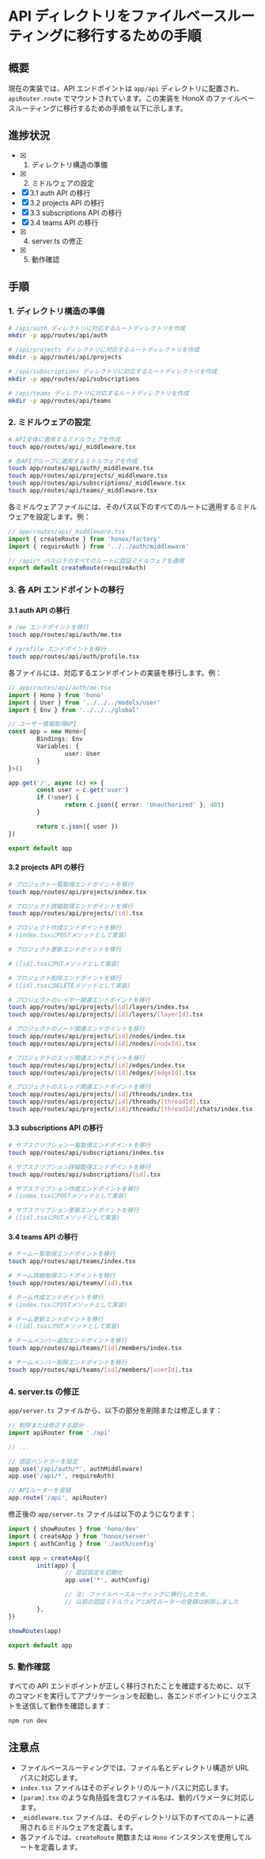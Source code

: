 # API ディレクトリをファイルベースルーティングに移行するための手順

## 概要

現在の実装では、API エンドポイントは `app/api` ディレクトリに配置され、`apiRouter.route` でマウントされています。この実装を HonoX のファイルベースルーティングに移行するための手順を以下に示します。

## 進捗状況

- [x]    1. ディレクトリ構造の準備
- [x]    2. ミドルウェアの設定
- [x] 3.1 auth API の移行
- [x] 3.2 projects API の移行
- [x] 3.3 subscriptions API の移行
- [x] 3.4 teams API の移行
- [x]    4. server.ts の修正
- [x]    5. 動作確認

## 手順

### 1. ディレクトリ構造の準備

```bash
# /api/auth ディレクトリに対応するルートディレクトリを作成
mkdir -p app/routes/api/auth

# /api/projects ディレクトリに対応するルートディレクトリを作成
mkdir -p app/routes/api/projects

# /api/subscriptions ディレクトリに対応するルートディレクトリを作成
mkdir -p app/routes/api/subscriptions

# /api/teams ディレクトリに対応するルートディレクトリを作成
mkdir -p app/routes/api/teams
```

### 2. ミドルウェアの設定

```bash
# API全体に適用するミドルウェアを作成
touch app/routes/api/_middleware.tsx

# 各APIグループに適用するミドルウェアを作成
touch app/routes/api/auth/_middleware.tsx
touch app/routes/api/projects/_middleware.tsx
touch app/routes/api/subscriptions/_middleware.tsx
touch app/routes/api/teams/_middleware.tsx
```

各ミドルウェアファイルには、そのパス以下のすべてのルートに適用するミドルウェアを設定します。例：

```typescript
// app/routes/api/_middleware.tsx
import { createRoute } from 'honox/factory'
import { requireAuth } from '../../auth/middleware'

// /api/* パス以下のすべてのルートに認証ミドルウェアを適用
export default createRoute(requireAuth)
```

### 3. 各 API エンドポイントの移行

#### 3.1 auth API の移行

```bash
# /me エンドポイントを移行
touch app/routes/api/auth/me.tsx

# /profile エンドポイントを移行
touch app/routes/api/auth/profile.tsx
```

各ファイルには、対応するエンドポイントの実装を移行します。例：

```typescript
// app/routes/api/auth/me.tsx
import { Hono } from 'hono'
import { User } from '../../../models/user'
import { Env } from '../../../global'

// ユーザー情報取得API
const app = new Hono<{
        Bindings: Env
        Variables: {
                user: User
        }
}>()

app.get('/', async (c) => {
        const user = c.get('user')
        if (!user) {
                return c.json({ error: 'Unauthorized' }, 401)
        }

        return c.json({ user })
})

export default app
```

#### 3.2 projects API の移行

```bash
# プロジェクト一覧取得エンドポイントを移行
touch app/routes/api/projects/index.tsx

# プロジェクト詳細取得エンドポイントを移行
touch app/routes/api/projects/[id].tsx

# プロジェクト作成エンドポイントを移行
# (index.tsxにPOSTメソッドとして実装)

# プロジェクト更新エンドポイントを移行

# ([id].tsxにPUTメソッドとして実装)

# プロジェクト削除エンドポイントを移行
# ([id].tsxにDELETEメソッドとして実装)

# プロジェクトのレイヤー関連エンドポイントを移行
touch app/routes/api/projects/[id]/layers/index.tsx
touch app/routes/api/projects/[id]/layers/[layerId].tsx

# プロジェクトのノード関連エンドポイントを移行
touch app/routes/api/projects/[id]/nodes/index.tsx
touch app/routes/api/projects/[id]/nodes/[nodeId].tsx

# プロジェクトのエッジ関連エンドポイントを移行
touch app/routes/api/projects/[id]/edges/index.tsx
touch app/routes/api/projects/[id]/edges/[edgeId].tsx

# プロジェクトのスレッド関連エンドポイントを移行
touch app/routes/api/projects/[id]/threads/index.tsx
touch app/routes/api/projects/[id]/threads/[threadId].tsx
touch app/routes/api/projects/[id]/threads/[threadId]/chats/index.tsx
```

#### 3.3 subscriptions API の移行

```bash
# サブスクリプション一覧取得エンドポイントを移行
touch app/routes/api/subscriptions/index.tsx

# サブスクリプション詳細取得エンドポイントを移行
touch app/routes/api/subscriptions/[id].tsx

# サブスクリプション作成エンドポイントを移行
# (index.tsxにPOSTメソッドとして実装)

# サブスクリプション更新エンドポイントを移行
# ([id].tsxにPUTメソッドとして実装)
```

#### 3.4 teams API の移行

```bash
# チーム一覧取得エンドポイントを移行
touch app/routes/api/teams/index.tsx

# チーム詳細取得エンドポイントを移行
touch app/routes/api/teams/[id].tsx

# チーム作成エンドポイントを移行
# (index.tsxにPOSTメソッドとして実装)

# チーム更新エンドポイントを移行
# ([id].tsxにPUTメソッドとして実装)

# チームメンバー追加エンドポイントを移行
touch app/routes/api/teams/[id]/members/index.tsx

# チームメンバー削除エンドポイントを移行
touch app/routes/api/teams/[id]/members/[userId].tsx
```

### 4. server.ts の修正

`app/server.ts` ファイルから、以下の部分を削除または修正します：

```typescript
// 削除または修正する部分
import apiRouter from './api'

// ...

// 認証ハンドラーを設定
app.use('/api/auth/*', authMiddleware)
app.use('/api/*', requireAuth)

// APIルーターを登録
app.route('/api', apiRouter)
```

修正後の `app/server.ts` ファイルは以下のようになります：

```typescript
import { showRoutes } from 'hono/dev'
import { createApp } from 'honox/server'
import { authConfig } from './auth/config'

const app = createApp({
        init(app) {
                // 認証設定を初期化
                app.use('*', authConfig)

                // 注: ファイルベースルーティングに移行したため、
                // 以前の認証ミドルウェアとAPIルーターの登録は削除しました
        },
})

showRoutes(app)

export default app
```

### 5. 動作確認

すべての API エンドポイントが正しく移行されたことを確認するために、以下のコマンドを実行してアプリケーションを起動し、各エンドポイントにリクエストを送信して動作を確認します：

```bash
npm run dev
```

## 注意点

- ファイルベースルーティングでは、ファイル名とディレクトリ構造が URL パスに対応します。
- `index.tsx` ファイルはそのディレクトリのルートパスに対応します。
- `[param].tsx` のような角括弧を含むファイル名は、動的パラメータに対応します。
- `_middleware.tsx` ファイルは、そのディレクトリ以下のすべてのルートに適用されるミドルウェアを定義します。
- 各ファイルでは、`createRoute` 関数または `Hono` インスタンスを使用してルートを定義します。
